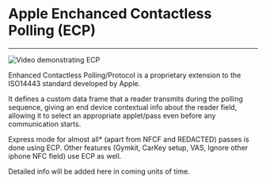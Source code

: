 # Apple Enchanced Contactless Polling (ECP)

---

![Video demonstrating ECP](/assets/ECP.DEMO.gif)


Enhanced Contactless Polling/Protocol is a proprietary extension to the ISO14443 standard developed by Apple.   

It defines a custom data frame that a reader transmits during the polling sequence, giving an end device contextual info about the reader field, allowing it to select an appropriate applet/pass even before any communication starts.

Express mode for almost all* (apart from NFCF and REDACTED) passes is done using ECP. Other features (Gymkit, CarKey setup, VAS, Ignore other iphone NFC field) use ECP as well.

Detailed info will be added here in coming units of time.
